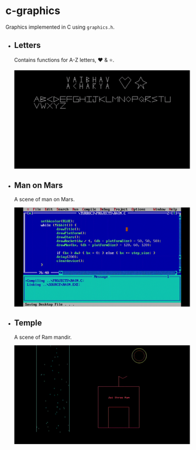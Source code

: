 # c-graphics
Graphics implemented in C using `graphics.h`.

- ## Letters
  Contains functions for A-Z letters, ♥ & ⭐.

  ![Letters](./previews/Letters.png)

- ## Man on Mars
  A scene of man on Mars.

  ![Man on Mars](./previews/ManOnMars.gif)

- ## Temple
  A scene of Ram mandir.

  ![Temple](./previews/Temple.gif)
